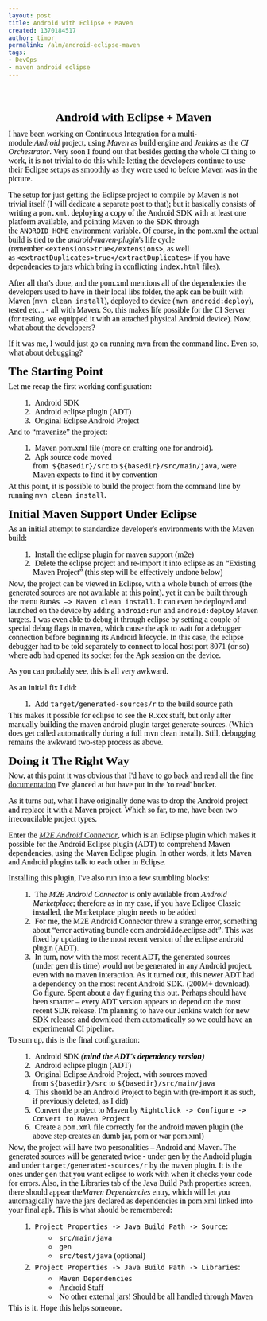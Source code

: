 ```yaml
---
layout: post
title: Android with Eclipse + Maven
created: 1370184517
author: timor
permalink: /alm/android-eclipse-maven
tags:
- DevOps
- maven android eclipse
---
```

<p>&nbsp;</p>
<h1 class="title" style="font-size: x-large; margin-bottom: 1ex; text-align: center; color: rgb(0, 0, 0); font-family: 'Times New Roman';">
	Android with Eclipse + Maven</h1>
<div class="standard" style="margin-bottom: 2ex; color: rgb(0, 0, 0); font-family: 'Times New Roman'; font-size: medium;">
	I have been working on Continuous Integration for a multi-module&nbsp;<em>Android</em>&nbsp;project, using&nbsp;<em>Maven&nbsp;</em>as build engine and&nbsp;<em>Jenkins</em>&nbsp;as the&nbsp;<em>CI Orchestrator</em>. Very soon I found out that besides getting the whole CI thing to work, it is not trivial to do this while letting the developers continue to use their Eclipse setups as smoothly as they were used to before Maven was in the picture.</div>
<div class="standard" style="margin-bottom: 2ex; color: rgb(0, 0, 0); font-family: 'Times New Roman'; font-size: medium;">
	The setup for just getting the Eclipse project to compile by Maven is not trivial itself (I will dedicate a separate post to that); but it basically consists of writing a&nbsp;<code class="flex_code">pom.xml</code>, deploying a copy of the Android SDK with at least one platform available, and pointing Maven to the SDK through the&nbsp;<code class="flex_code">ANDROID_HOME</code>&nbsp;environment variable. Of course, in the pom.xml the actual build is tied to the&nbsp;<em>android-maven-plugin</em>&#39;s life cycle (remember&nbsp;<code class="flex_code">&lt;extensions&gt;true&lt;/extensions&gt;</code>, as well as&nbsp;<code class="flex_code">&lt;extractDuplicates&gt;true&lt;/extractDuplicates&gt;</code>&nbsp;if you have dependencies to jars which bring in conflicting&nbsp;<code class="flex_code">index.html</code>&nbsp;files).</div>
<div class="standard" style="margin-bottom: 2ex; color: rgb(0, 0, 0); font-family: 'Times New Roman'; font-size: medium;">
	After all that&#39;s done, and the pom.xml mentions all of the dependencies the developers used to have in their local libs folder, the apk can be built with Maven (<code class="flex_code">mvn clean install</code>), deployed to device (<code class="flex_code">mvn android:deploy</code>), tested etc... - all with Maven. So, this makes life possible for the CI Server (for testing, we equipped it with an attached physical Android device). Now, what about the developers?</div>
<div class="standard" style="margin-bottom: 2ex; color: rgb(0, 0, 0); font-family: 'Times New Roman'; font-size: medium;">
	If it was me, I would just go on running mvn from the command line. Even so, what about debugging?</div>
<h2 class="section_" style="font-size: x-large; margin-top: 1.3ex; margin-bottom: 0.7ex; color: rgb(0, 0, 0); font-family: 'Times New Roman';">
	The Starting Point</h2>
<div class="standard" style="margin-bottom: 2ex; color: rgb(0, 0, 0); font-family: 'Times New Roman'; font-size: medium;">
	Let me recap the first working configuration:</div>
<ol class="enumerate" style="margin-top: 0.7ex; margin-bottom: 0.7ex; margin-left: 3ex; color: rgb(0, 0, 0); font-family: 'Times New Roman'; font-size: medium;">
	<li class="enumerate_item">
		&nbsp;Android SDK</li>
	<li class="enumerate_item">
		&nbsp;Android eclipse plugin (ADT)</li>
	<li class="enumerate_item">
		&nbsp;Original Eclipse Android Project</li>
</ol>
<div class="standard" style="margin-bottom: 2ex; color: rgb(0, 0, 0); font-family: 'Times New Roman'; font-size: medium;">
	And to &ldquo;mavenize&rdquo; the project:</div>
<ol class="enumerate_resume" style="margin-top: 0.7ex; margin-bottom: 0.7ex; margin-left: 3ex; color: rgb(0, 0, 0); font-family: 'Times New Roman'; font-size: medium;">
	<li class="enumerate_resume_item">
		&nbsp;Maven pom.xml file (more on crafting one for android).</li>
	<li class="enumerate_resume_item">
		&nbsp;Apk source code moved from<code class="flex_code">&nbsp;${basedir}/src</code>&nbsp;to&nbsp;<code class="flex_code">${basedir}/src/main/java</code>, were Maven expects to find it by convention</li>
</ol>
<div class="standard" style="margin-bottom: 2ex; color: rgb(0, 0, 0); font-family: 'Times New Roman'; font-size: medium;">
	At this point, it is possible to build the project from the command line by running&nbsp;<code class="flex_code">mvn clean install</code>.</div>
<h2 class="section_" style="font-size: x-large; margin-top: 1.3ex; margin-bottom: 0.7ex; color: rgb(0, 0, 0); font-family: 'Times New Roman';">
	Initial Maven Support Under Eclipse</h2>
<div class="standard" style="margin-bottom: 2ex; color: rgb(0, 0, 0); font-family: 'Times New Roman'; font-size: medium;">
	As an initial attempt to standardize developer&#39;s environments with the Maven build:</div>
<ol class="enumerate_resume" style="margin-top: 0.7ex; margin-bottom: 0.7ex; margin-left: 3ex; color: rgb(0, 0, 0); font-family: 'Times New Roman'; font-size: medium;">
	<li class="enumerate_resume_item">
		&nbsp;Install the eclipse plugin for maven support (m2e)</li>
	<li class="enumerate_resume_item">
		&nbsp;Delete the eclipse project and re-import it into eclipse as an &ldquo;Existing Maven Project&rdquo; (this step will be effectively undone below)</li>
</ol>
<div class="standard" style="margin-bottom: 2ex; color: rgb(0, 0, 0); font-family: 'Times New Roman'; font-size: medium;">
	Now, the project can be viewed in Eclipse, with a whole bunch of errors (the generated sources are not available at this point), yet it can be built through the menu&nbsp;<code class="flex_code">RunAs &ndash;&gt; Maven clean install</code>. It can even be deployed and launched on the device by adding&nbsp;<code class="flex_code">android:run</code>&nbsp;and&nbsp;<code class="flex_code">android:deploy</code>&nbsp;Maven targets. I was even able to debug it through eclipse by setting a couple of special debug flags in maven, which cause the apk to wait for a debugger connection before beginning its Android lifecycle. In this case, the eclipse debugger had to be told separately to connect to local host port 8071 (or so) where adb had opened its socket for the Apk session on the device.</div>
<div class="standard" style="margin-bottom: 2ex; color: rgb(0, 0, 0); font-family: 'Times New Roman'; font-size: medium;">
	As you can probably see, this is all very awkward.</div>
<div class="standard" style="margin-bottom: 2ex; color: rgb(0, 0, 0); font-family: 'Times New Roman'; font-size: medium;">
	As an initial fix I did:</div>
<ol class="enumerate_resume" style="margin-top: 0.7ex; margin-bottom: 0.7ex; margin-left: 3ex; color: rgb(0, 0, 0); font-family: 'Times New Roman'; font-size: medium;">
	<li class="enumerate_resume_item">
		&nbsp;Add&nbsp;<code class="flex_code">target/generated-sources/r</code>&nbsp;to the build source path</li>
</ol>
<div class="standard" style="margin-bottom: 2ex; color: rgb(0, 0, 0); font-family: 'Times New Roman'; font-size: medium;">
	This makes it possible for eclipse to see the R.xxx stuff, but only after manually building the maven android plugin target generate-sources. (Which does get called automatically during a full mvn clean install). Still, debugging remains the awkward two-step process as above.</div>
<h2 class="section_" style="font-size: x-large; margin-top: 1.3ex; margin-bottom: 0.7ex; color: rgb(0, 0, 0); font-family: 'Times New Roman';">
	Doing it The Right Way</h2>
<div class="standard" style="margin-bottom: 2ex; color: rgb(0, 0, 0); font-family: 'Times New Roman'; font-size: medium;">
	Now, at this point it was obvious that I&#39;d have to go back and read all the&nbsp;<a href="http://www.nofluffjuststuff.com/blog/john_smart/2010/10/android_development_with_maven">fine documentation</a>&nbsp;I&#39;ve glanced at but have put in the &#39;to read&#39; bucket.</div>
<div class="standard" style="margin-bottom: 2ex; color: rgb(0, 0, 0); font-family: 'Times New Roman'; font-size: medium;">
	As it turns out, what I have originally done was to drop the Android project and replace it with a Maven project. Which so far, to me, have been two irreconcilable project types.</div>
<div class="standard" style="margin-bottom: 2ex; color: rgb(0, 0, 0); font-family: 'Times New Roman'; font-size: medium;">
	Enter the&nbsp;<em><a href="http://rgladwell.github.io/m2e-android/">M2E Android Connector</a></em>, which is an Eclipse plugin which makes it possible for the Android Eclipse plugin (ADT) to comprehend Maven dependencies, using the Maven Eclipse plugin. In other words, it lets Maven and Android plugins talk to each other in Eclipse.</div>
<div class="standard" style="margin-bottom: 2ex; color: rgb(0, 0, 0); font-family: 'Times New Roman'; font-size: medium;">
	Installing this plugin, I&#39;ve also run into a few stumbling blocks:</div>
<ol class="enumerate" style="margin-top: 0.7ex; margin-bottom: 0.7ex; margin-left: 3ex; color: rgb(0, 0, 0); font-family: 'Times New Roman'; font-size: medium;">
	<li class="enumerate_item">
		&nbsp;The&nbsp;<em>M2E Android Connector</em>&nbsp;is only available from&nbsp;<em>Android Marketplace</em>; therefore as in my case, if you have Eclipse Classic installed, the Marketplace plugin needs to be added</li>
	<li class="enumerate_item">
		&nbsp;For me, the M2E Android Connector threw a strange error, something about &ldquo;error activating bundle com.android.ide.eclipse.adt&rdquo;. This was fixed by updating to the most recent version of the eclipse android plugin (ADT).</li>
	<li class="enumerate_item">
		&nbsp;In turn, now with the most recent ADT, the generated sources (under&nbsp;<code class="flex_code">gen</code>&nbsp;this time) would not be generated in any Android project, even with no maven interaction. As it turned out, this newer ADT had a dependency on the most recent Android SDK. (200M+ download). Go figure. Spent about a day figuring this out. Perhaps should have been smarter &ndash; every ADT version appears to depend on the most recent SDK release. I&#39;m planning to have our Jenkins watch for new SDK releases and download them automatically so we could have an experimental CI pipeline.</li>
</ol>
<div class="standard" style="margin-bottom: 2ex; color: rgb(0, 0, 0); font-family: 'Times New Roman'; font-size: medium;">
	To sum up, this is the final configuration:</div>
<ol class="enumerate" style="margin-top: 0.7ex; margin-bottom: 0.7ex; margin-left: 3ex; color: rgb(0, 0, 0); font-family: 'Times New Roman'; font-size: medium;">
	<li class="enumerate_item">
		&nbsp;Android SDK&nbsp;<em>(<strong>mind the ADT&#39;s dependency version</strong>)</em></li>
	<li class="enumerate_item">
		&nbsp;Android eclipse plugin (ADT)</li>
	<li class="enumerate_item">
		&nbsp;Original Eclipse Android Project, with sources moved from&nbsp;<code class="flex_code">${basedir}/src</code>&nbsp;to&nbsp;<code class="flex_code">${basedir}/src/main/java</code></li>
	<li class="enumerate_item">
		&nbsp;This should be an Android Project to begin with (re-import it as such, if previously deleted, as I did)</li>
	<li class="enumerate_item">
		&nbsp;Convert the project to Maven by&nbsp;<code class="flex_code">Rightclick -&gt; Configure -&gt; Convert to Maven Project</code></li>
	<li class="enumerate_item">
		&nbsp;Create a&nbsp;<code class="flex_code">pom.xml</code>&nbsp;file correctly for the android maven plugin (the above step creates an dumb jar, pom or war pom.xml)</li>
</ol>
<div class="standard" style="margin-bottom: 2ex; color: rgb(0, 0, 0); font-family: 'Times New Roman'; font-size: medium;">
	Now, the project will have two personalities &ndash; Android and Maven. The generated sources will be generated twice - under&nbsp;<code class="flex_code">gen</code>&nbsp;by the Android plugin and under&nbsp;<code class="flex_code">target/generated-sources/r</code>&nbsp;by the maven plugin. It is the ones under&nbsp;<code class="flex_code">gen</code>&nbsp;that you want eclipse to work with when it checks your code for errors. Also, in the Libraries tab of the Java Build Path properties screen, there should appear the<em>Maven Dependencies</em>&nbsp;entry, which will let you automagically have the jars declared as dependencies in pom.xml linked into your final apk. This is what should be remembered:</div>
<ol class="enumerate" style="margin-top: 0.7ex; margin-bottom: 0.7ex; margin-left: 3ex; color: rgb(0, 0, 0); font-family: 'Times New Roman'; font-size: medium;">
	<li class="enumerate_item">
		&nbsp;<code class="flex_code">Project Properties -&gt; Java Build Path -&gt; Source</code>:
		<ul class="itemize" style="margin-top: 0.7ex; margin-bottom: 0.7ex; margin-left: 3ex;">
			<li class="itemize_item">
				&nbsp;<code class="flex_code">src/main/java</code></li>
			<li class="itemize_item">
				&nbsp;<code class="flex_code">gen</code></li>
			<li class="itemize_item">
				&nbsp;<code class="flex_code">src/test/java</code>&nbsp;(optional)</li>
		</ul>
	</li>
	<li class="enumerate_item">
		&nbsp;<code class="flex_code">Project Properties -&gt; Java Build Path -&gt; Libraries</code>:
		<ul class="itemize" style="margin-top: 0.7ex; margin-bottom: 0.7ex; margin-left: 3ex;">
			<li class="itemize_item">
				&nbsp;<code class="flex_code">Maven Dependencies</code></li>
			<li class="itemize_item">
				&nbsp;Android Stuff</li>
			<li class="itemize_item">
				&nbsp;No other external jars! Should be all handled through Maven</li>
		</ul>
	</li>
</ol>
<div class="standard" style="margin-bottom: 2ex; color: rgb(0, 0, 0); font-family: 'Times New Roman'; font-size: medium;">
	This is it. Hope this helps someone.</div>
